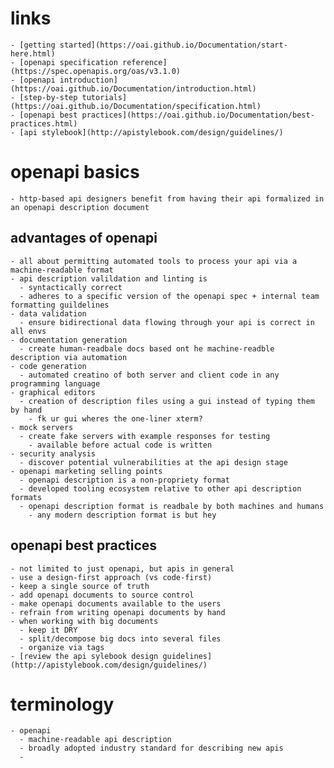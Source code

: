 
# links
    - [getting started](https://oai.github.io/Documentation/start-here.html)
    - [openapi specification reference](https://spec.openapis.org/oas/v3.1.0)
    - [openapi introduction](https://oai.github.io/Documentation/introduction.html)
    - [step-by-step tutorials](https://oai.github.io/Documentation/specification.html)
    - [openapi best practices](https://oai.github.io/Documentation/best-practices.html)
    - [api stylebook](http://apistylebook.com/design/guidelines/)

# openapi basics
    - http-based api designers benefit from having their api formalized in an openapi description document


## advantages of openapi 
    - all about permitting automated tools to process your api via a machine-readable format 
    - api description valildation and linting is
      - syntactically correct
      - adheres to a specific version of the openapi spec + internal team formatting guildelines
    - data validation
      - ensure bidirectional data flowing through your api is correct in all envs
    - documentation generation 
      - create human-readbale docs based ont he machine-readble description via automation 
    - code generation 
      - automated creatino of both server and client code in any programming language
    - graphical editors 
      - creation of description files using a gui instead of typing them by hand
        - fk ur gui wheres the one-liner xterm?
    - mock servers
      - create fake servers with example responses for testing
        - available before actual code is written
    - security analysis
      - discover potential vulnerabilities at the api design stage
    - openapi marketing selling points 
      - openapi description is a non-propriety format 
      - developed tooling ecosystem relative to other api description formats
      - openapi description format is readbale by both machines and humans
        - any modern description format is but hey

## openapi best practices
    - not limited to just openapi, but apis in general
    - use a design-first approach (vs code-first)
    - keep a single source of truth
    - add openapi documents to source control 
    - make openapi documents available to the users 
    - refrain from writing openapi documents by hand
    - when working with big documents 
      - keep it DRY 
      - split/decompose big docs into several files 
      - organize via tags 
    - [review the api sylebook design guidelines](http://apistylebook.com/design/guidelines/)

# terminology 
    - openapi
      - machine-readable api description
      - broadly adopted industry standard for describing new apis
      - 